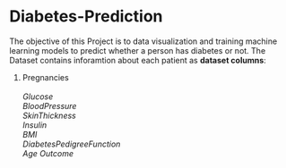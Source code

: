# Diabetes-Prediction
The objective of this Project is to data visualization and training machine learning models to predict whether a person has diabetes or not.
The Dataset contains inforamtion about each patient as <b>dataset columns</b>:

<ol>
  <li>Pregnancies</li>
<br>
  <i>Glucose</i>
<br>
  <i>BloodPressure</i>
<br>
  <i>SkinThickness</i>
<br>
  <i>Insulin</i>
<br>
  <i>BMI</i>
<br>  
  <i>DiabetesPedigreeFunction</i>
<br>
  <i>Age Outcome</i>
</ol>
